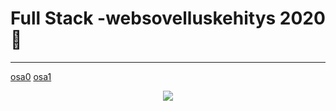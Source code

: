 # Full Stack -websovelluskehitys 2020 :space_invader:
***
[osa0](https://github.com/kriskrok/fullstack2020/tree/master/week0)
[osa1](https://github.com/kriskrok/fullstack2020/tree/master/week1)
<p align="center">
  <img src="https://teeshirtpalace-production.s3.amazonaws.com/spree/images/LLM696-BLACK-HPOST/large/LLM696-BLACK-HPOST.jpg">
</p>
